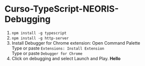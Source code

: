 # Curso-TypeScript-NEORIS-Debugging

1) ```npm install -g typescript``` <br>
2) ```npm install -g http-server``` <br>
3) Install Debugger for Chrome extension:
   Open Command Palette <br>
   Type or paste ```Extensions: Install Extension``` <br>
   Type or paste ```Debugger for Chrome``` <br>
4) Click on debugging and select Launch and Play.
**Hello**
